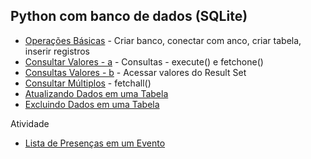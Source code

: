 ## Python com banco de dados (SQLite)

- [Operações Básicas](sqlpy-ex-01.md) - Criar banco, conectar com anco, criar tabela, inserir registros
- [Consultar Valores - a](sqlpy-ex-02a.md) - Consultas - execute() e fetchone()
- [Consultas Valores - b](sqlpy-ex-02b.md) - Acessar valores do Result Set
- [Consultar Múltiplos](sqlpy-ex-03.md) - fetchall()
- [Atualizando Dados em uma Tabela](sqlpy-ex-04.md)
- [Excluindo Dados em uma Tabela](sqlpy-ex-05.md)

Atividade

- [Lista de Presenças em um Evento](sqlpy-atividade-01.md)